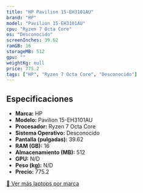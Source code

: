 ```yaml
---
title: "HP Pavilion 15-EH3101AU"
brand: "HP"
model: "Pavilion 15-EH3101AU"
cpu: "Ryzen 7 Octa Core"
os: "Desconocido"
screenInches: 39.62
ramGB: 16
storageMB: 512
gpu: ""
weightKg: null
price: 775.2
tags: ["HP", "Ryzen 7 Octa Core", "Desconocido"]
---
```

## Especificaciones

- **Marca:** HP
- **Modelo:** Pavilion 15-EH3101AU
- **Procesador:** Ryzen 7 Octa Core
- **Sistema Operativo:** Desconocido
- **Pantalla (pulgadas):** 39.62
- **RAM (GB):** 16
- **Almacenamiento (MB):** 512
- **GPU:** N/D
- **Peso (kg):** N/D
- **Precio:** 775.2

[:rocket: Ver más laptops por marca](/brand/hp)
